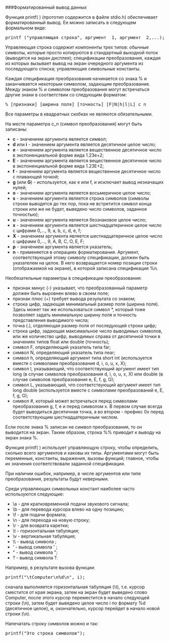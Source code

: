 ###Форматированный вывод данных

Функция printf( ) (прототип содержится в файле stdio.h) обеспечивает форматированный вывод. Ее можно записать в следующем формальном виде:

<pre>рrintf ("управляющая строка", аргумент _1, аргумент _2,...);</pre>

Управляющая строка содержит компоненты трех типов: обычные символы, которые просто копируются в стандартный выходной поток (выводятся на экран дисплея); спецификации преобразования, каждая из которых вызывает вывод на экран очередного аргумента из последующего списка; управляющие символьные константы.

Каждая спецификация преобразования начинается со знака % и заканчивается некоторым символом, задающим преобразование. Между знаком % и символом преобразования могут встречаться другие знаки в соответствии со следующим форматом:

<pre>% [признаки] [ширина_поля] [точность] [F|N|h|l|L] c_n</pre>

Все параметры в квадратных скобках не являются обязательными.

На месте параметра c_n (символ преобразования) могут быть записаны:

*   **с** - значением аргумента является символ;
*   **d** или **i** - значением аргумента является десятичное целое число;
*   **е** - значением аргумента является вещественное десятичное число в экспоненциальной форме вида 1.23e+2;
*   **Е** - значением аргумента является вещественное десятичное число в экспоненциальной форме вида 1.23E+2;
*   **f** - значением аргумента является вещественное десятичное число с плавающей точкой;
*   **g** (или **G**) - используется, как е или f, и исключает вывод незначащих нулей;
*   **о** - значением аргумента является восьмеричное целое число;
*   **s** - значением аргумента является строка символов (символы строки выводятся до тех пор, пока не встретится символ конца строки или же не будет, выведено число символов, заданное точностью);
*   **u** - значением аргумента является беззнаковое целое число;
*   **х** - значением аргумента является шестнадцатеричное целое число с цифрами 0,..., 9, а, b, с, d, е, f;
*   **X** - значением аргумента является шестнадцатеричное целое число с цифрами 0,..., 9, А, В, С, О, Е, F;
*   **р** - значением аргумента является указатель;
*   **n** - применяется в операциях форматирования. Аргумент, соответствующий этому символу спецификации, должен быть указателем на целое. В него возвращается номер позиции строки (отображаемой на экране), в которой записана спецификация %n.

Необязательные параметры в спецификации преобразования:

*   признак минус (-) указывает, что преобразованный параметр должен быть выровнен влево в своем поле;
*   признак плюс (+) требует вывода результата со знаком;
*   строка цифр, задающая минимальный размер поля (ширина поля). Здесь может так же использоваться символ *, который тоже позволяет задать минимальную ширину поля и точность представления выводимого числа;
*   точка (.), отделяющая размер поля от последующей строки цифр;
*   строка цифр, задающая максимальное число выводимых символов, или же количество цифр, выводимых справа от десятичной точки в значениях типов float или double (точность);
*   символ F, определяющий указатель типа far;
*   символ N, определяющий указатель типа near;
*   символ h, определяющий аргумент типа short int (используется вместе с символами преобразования d, i, о, u, х, Х);
*   символ l, указывающий, что соответствующий аргумент имеет тип long (в случае символов преобразования d, i, о, u, х, X) или double (в случае символов преобразования е, Е, f, g, G);
*   символ L, указывающий, что соответствующий аргумент имеет тип long double (используется вместе с символами преобразований е, Е, f, g, G);
*   символ #, который может встречаться перед символами преобразования g, f, е и перед символом х. В первом случае всегда будет выводиться десятичная точка, а во втором - префикс 0x перед соответствующим шестнадцатеричным числом.

Если после знака % записан не символ преобразования, то он выводится на экран. Таким образом, строка %% приводит к выводу на экран знака %.

Функция printf( ) использует управляющую строку, чтобы определить, сколько всего аргументов и каковы их типы. Аргументами могут быть переменные, константы, выражения, вызовы функций; главное, чтобы их значения соответствовали заданной спецификации.

При наличии ошибок, например, в числе аргументов или типе преобразования, результаты будут неверными.

Среди управляющих символьных констант наиболее часто используются следующие:

*   \а - для кратковременной подачи звукового сигнала;
*   \b - для перевода курсора влево на одну позицию;
*   \f - для подачи формата;
*   \n - для перехода на новую строку;
*   \r - для возврата каретки;
*   \t - горизонтальная табуляция;
*   \v - вертикальная табуляция;
*   \\\\ - вывод символа \;
*   \' - вывод символа ' ;
*   \" - вывод символа ";
*   \? - вывод символа ?.

Например, в результате вызова функции:

<pre>printf("\tComputer\n%d\n", i);</pre>

сначала выполняется горизонтальная табуляция (\t), т.е. курсор сместится от края экрана, затем на экран будет выведено слово Computer, после этого курсор переместится в начало следующей строки (\n), затем будет выведено целое число i по формату %d (десятичное целое), и, окончательно, курсор перейдет в начало новой строки (\n).

Напечатать строку символов можно и так:

<pre>printf("Это строка символов");</pre>